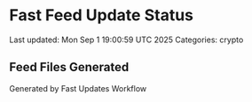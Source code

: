 # Fast Feed Update Status
Last updated: Mon Sep  1 19:00:59 UTC 2025
Categories: crypto

## Feed Files Generated

Generated by Fast Updates Workflow

